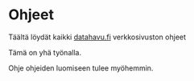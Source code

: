 # Ohjeet

Täältä löydät kaikki [datahavu.fi](https://datahavu.fi) verkkosivuston ohjeet


Tämä on yhä työnalla. 

Ohje ohjeiden luomiseen tulee myöhemmin.